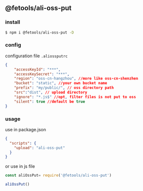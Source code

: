 ## @fetools/ali-oss-put

### install 

```sh
$ npm i @fetools/ali-oss-put -D
```

### config
configuration file ``.aliossputrc``
```json
{
    "accessKeyId": "***",
    "accessKeySecret": "***",
    "region": "oss-cn-hangzhou", //more like oss-cn-shenzhen
    "bucket": "static", //your own bucket name
    "prefix": "my/public/", // oss directory path
    "src":"dist", // upload directory
    "ignore": "*.js$" //opt, filter files is not put to oss
    "silent": true //default be true
}
```


### usage
use in package.json

```json
{
  "scripts": {
    "upload": "ali-oss-put"
  }
}
```

or use in js file 

```javascript
const aliOssPut= require('@fetools/ali-oss-put')

aliOssPut()
```